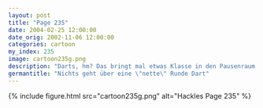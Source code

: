 ```yaml
---
layout: post
title: "Page 235"
date: 2004-02-25 12:00:00
date_orig: 2002-11-06 12:00:00
categories: cartoon
my_index: 235
image: cartoon235g.png
description: "Darts, hm? Das bringt mal etwas Klasse in den Pausenraum Weißt du, ich habe im College Dart gespielt Nun, warum probierst du es dann nicht mal, Marcus Wir haben 3 Ziele. Wähl dir eins aus Ich weiß nicht was mich mehr aufregt: Das meine Lieblingsfirmen Ziele sind oder das mein Bild so durchlöchert ist Marcus Katrina Vittles"
germantitle: "Nichts geht über eine \"nette\" Runde Dart"
---
```


{% include figure.html src="cartoon235g.png" alt="Hackles Page 235"  %}
